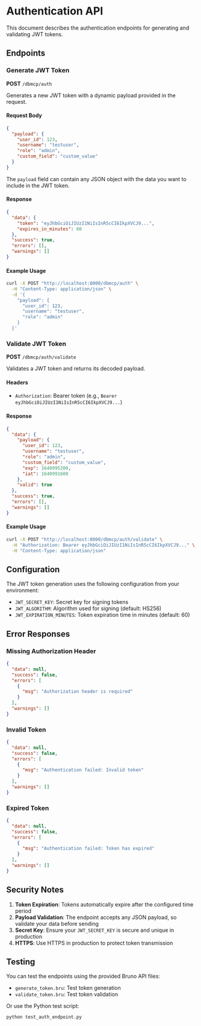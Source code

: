 # Authentication API

This document describes the authentication endpoints for generating and validating JWT tokens.

## Endpoints

### Generate JWT Token

**POST** `/dbmcp/auth`

Generates a new JWT token with a dynamic payload provided in the request.

#### Request Body

```json
{
  "payload": {
    "user_id": 123,
    "username": "testuser",
    "role": "admin",
    "custom_field": "custom_value"
  }
}
```

The `payload` field can contain any JSON object with the data you want to include in the JWT token.

#### Response

```json
{
  "data": {
    "token": "eyJhbGciOiJIUzI1NiIsInR5cCI6IkpXVCJ9...",
    "expires_in_minutes": 60
  },
  "success": true,
  "errors": [],
  "warnings": []
}
```

#### Example Usage

```bash
curl -X POST "http://localhost:8000/dbmcp/auth" \
  -H "Content-Type: application/json" \
  -d '{
    "payload": {
      "user_id": 123,
      "username": "testuser",
      "role": "admin"
    }
  }'
```

### Validate JWT Token

**POST** `/dbmcp/auth/validate`

Validates a JWT token and returns its decoded payload.

#### Headers

- `Authorization`: Bearer token (e.g., `Bearer eyJhbGciOiJIUzI1NiIsInR5cCI6IkpXVCJ9...`)

#### Response

```json
{
  "data": {
    "payload": {
      "user_id": 123,
      "username": "testuser",
      "role": "admin",
      "custom_field": "custom_value",
      "exp": 1640995200,
      "iat": 1640991600
    },
    "valid": true
  },
  "success": true,
  "errors": [],
  "warnings": []
}
```

#### Example Usage

```bash
curl -X POST "http://localhost:8000/dbmcp/auth/validate" \
  -H "Authorization: Bearer eyJhbGciOiJIUzI1NiIsInR5cCI6IkpXVCJ9..." \
  -H "Content-Type: application/json"
```

## Configuration

The JWT token generation uses the following configuration from your environment:

- `JWT_SECRET_KEY`: Secret key for signing tokens
- `JWT_ALGORITHM`: Algorithm used for signing (default: HS256)
- `JWT_EXPIRATION_MINUTES`: Token expiration time in minutes (default: 60)

## Error Responses

### Missing Authorization Header

```json
{
  "data": null,
  "success": false,
  "errors": [
    {
      "msg": "Authorization header is required"
    }
  ],
  "warnings": []
}
```

### Invalid Token

```json
{
  "data": null,
  "success": false,
  "errors": [
    {
      "msg": "Authentication failed: Invalid token"
    }
  ],
  "warnings": []
}
```

### Expired Token

```json
{
  "data": null,
  "success": false,
  "errors": [
    {
      "msg": "Authentication failed: Token has expired"
    }
  ],
  "warnings": []
}
```

## Security Notes

1. **Token Expiration**: Tokens automatically expire after the configured time period
2. **Payload Validation**: The endpoint accepts any JSON payload, so validate your data before sending
3. **Secret Key**: Ensure your `JWT_SECRET_KEY` is secure and unique in production
4. **HTTPS**: Use HTTPS in production to protect token transmission

## Testing

You can test the endpoints using the provided Bruno API files:

- `generate_token.bru`: Test token generation
- `validate_token.bru`: Test token validation

Or use the Python test script:

```bash
python test_auth_endpoint.py
``` 